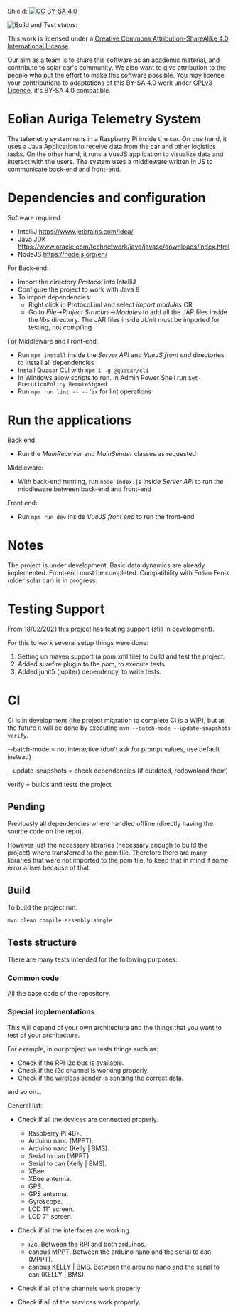 Shield: [![CC BY-SA 4.0][cc-by-sa-shield]][cc-by-sa]

![Build and Test status:](https://github.com/mvargas33/Eolian-Auriga-backend/actions/workflows/mvnCI.yml/badge.svg?branch=fixingci)

This work is licensed under a [Creative Commons Attribution-ShareAlike 4.0 International License][cc-by-sa]. 

[cc-by-sa]: http://creativecommons.org/licenses/by-sa/4.0/
[cc-by-sa-image]: https://licensebuttons.net/l/by-sa/4.0/88x31.png
[cc-by-sa-shield]: https://img.shields.io/badge/License-CC%20BY--SA%204.0-lightgrey.svg

Our aim as a team is to share this software as an academic material, and contribute to solar car's community. We also want to give attribution to the people who put the effort to make this software possible. You may license your contributions to adaptations of this BY-SA 4.0 work under [GPLv3 Licence][GPLv3], it's BY-SA 4.0 compatible.

[GPLv3]: https://www.gnu.org/licenses/gpl-3.0.html

# Eolian Auriga Telemetry System
The telemetry system runs in a Raspberry Pi inside the car. On one hand, it uses a Java Application to receive data from the car and other logistics tasks. On the other hand, it runs a VueJS application to visualize data and interact with the users. The system uses a middleware written in JS to communicate back-end and front-end.

# Dependencies and configuration

Software required:

* IntelliJ https://www.jetbrains.com/idea/
* Java JDK https://www.oracle.com/technetwork/java/javase/downloads/index.html
* NodeJS https://nodejs.org/en/

For Back-end:

* Import the directory *Protocol* into IntelliJ
* Configure the project to work with Java 8
* To import dependencies:
  * Right click in Protocol.iml and select *import modules* OR
  * Go to *File->Project Strucure->Modules* to add all the JAR files inside the *libs* directory. The JAR files inside *JUnit* must be imported for testing, not compiling

For Middleware and Front-end:

* Run `npm install` inside the *Server API* and *VueJS front end* directories to install all dependencies
* Install Quasar CLI with `npm i -g @quasar/cli`
* In Windows allow scripts to run. In Admin Power Shell run `Set-ExecutionPolicy RemoteSigned`
* Run `npm run lint -- --fix` for lint operations

# Run the applications

Back end:

* Run the *MainReceiver* and *MainSender* classes as requested

Middleware:

* With back-end running, run `node index.js` inside *Server API* to run the middleware between back-end and front-end

Front end:

* Run `npm run dev` inside *VueJS front end* to run the front-end

# Notes

The project is under development. Basic data dynamics are already implemented. Front-end must be completed. Compatibility with Eolian Fenix (older solar car) is in progress.

#  Testing Support

From 18/02/2021 this project has testing support (still in development).

For this to work several setup things were done:

1. Setting un maven support (a pom.xml file) to build and test the project.
2. Added surefire plugin to the pom, to execute tests.
3. Added junit5 (jupiter) dependency, to write tests.

# CI

CI is in development (the project migration to complete CI is a WIP), but at the future it will be done by executing
`mvn --batch-mode --update-snapshots verify`.

--batch-mode = not interactive (don't ask for prompt values, use default instead)

--update-snapshots = check dependencies (if outdated, redownload them)

verify = builds and tests the project

## Pending

Previously all dependencies where handled offline (directly having the source code on the repo). 

However just the necessary libraries (necessary enough to build the project) where transferred to the pom file.
Therefore there are many libraries that were not imported to the pom file, to keep that in mind if some error arises because of that.

## Build

To build the project run:

`mvn clean compile assembly:single`

## Tests structure

There are many tests intended for the following purposes:

### Common code

All the base code of the repository.

### Special implementations

This will depend of your own architecture and the things that you want to test of your architecture.

For example, in our project we tests things such as:
* Check if the RPI i2c bus is available.
* Check if the i2c channel is working properly.
* Check if the wireless sender is sending the correct data.

and so on...

General list:

* Check if all the devices are connected properly.

  * Raspberry Pi 4B+.
  * Arduino nano (MPPT). 
  * Arduino nano (Kelly | BMS).
  * Serial to can (MPPT). 
  * Serial to can (Kelly | BMS).
  * XBee.
  * XBee antenna.
  * GPS.
  * GPS antenna.
  * Gyroscope.
  * LCD 11" screen.
  * LCD 7" screen.

* Check if all the interfaces are working.
  * i2c. Between the RPI and both arduinos.
  * canbus MPPT. Between the arduino nano and the serial to can (MPPT).
  * canbus KELLY | BMS. Between the arduino nano and the serial to can (KELLY | BMS).

* Check if all of the channels work properly.
* Check if all of the services work properly.